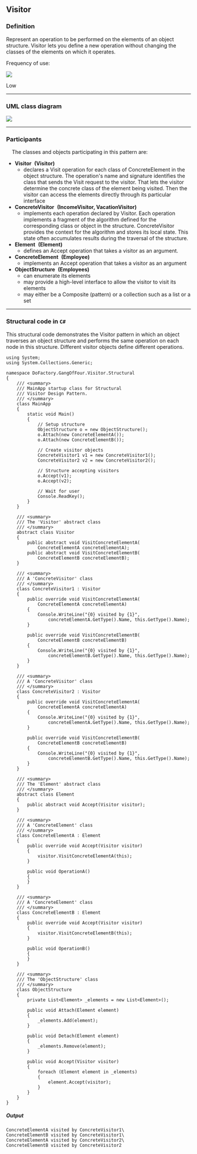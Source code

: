 Visitor
------

### Definition

Represent an operation to be performed on the elements of an object structure. Visitor lets you define a new operation without changing the classes of the elements on which it operates.

Frequency of use:

![](https://www.dofactory.com/images/patterns/use_low.jpg)

Low

* * * * *

### UML class diagram

![](https://www.dofactory.com/images/diagrams/net/visitor.gif)

* * * * *

### Participants

    The classes and objects participating in this pattern are:

-   **Visitor**  **(Visitor)**
    -   declares a Visit operation for each class of ConcreteElement in the object structure. The operation's name and signature identifies the class that sends the Visit request to the visitor. That lets the visitor determine the concrete class of the element being visited. Then the visitor can access the elements directly through its particular interface
-   **ConcreteVisitor**  **(IncomeVisitor, VacationVisitor)**
    -   implements each operation declared by Visitor. Each operation implements a fragment of the algorithm defined for the corresponding class or object in the structure. ConcreteVisitor provides the context for the algorithm and stores its local state. This state often accumulates results during the traversal of the structure.
-   **Element**  **(Element)**
    -   defines an Accept operation that takes a visitor as an argument.
-   **ConcreteElement**  **(Employee)**
    -   implements an Accept operation that takes a visitor as an argument
-   **ObjectStructure**  **(Employees)**
    -   can enumerate its elements
    -   may provide a high-level interface to allow the visitor to visit its elements
    -   may either be a Composite (pattern) or a collection such as a list or a set

* * * * *

### Structural code in `C#`

This structural code demonstrates the Visitor pattern in which an object traverses an object structure and performs the same operation on each node in this structure. Different visitor objects define different operations.

    using System;
    using System.Collections.Generic;
    
    namespace DoFactory.GangOfFour.Visitor.Structural
    {
        /// <summary>
        /// MainApp startup class for Structural 
        /// Visitor Design Pattern.
        /// </summary>
        class MainApp
        {
            static void Main()
            {
                // Setup structure
                ObjectStructure o = new ObjectStructure();
                o.Attach(new ConcreteElementA());
                o.Attach(new ConcreteElementB());
    
                // Create visitor objects
                ConcreteVisitor1 v1 = new ConcreteVisitor1();
                ConcreteVisitor2 v2 = new ConcreteVisitor2();
    
                // Structure accepting visitors
                o.Accept(v1);
                o.Accept(v2);
    
                // Wait for user
                Console.ReadKey();
            }
        }
    
        /// <summary>
        /// The 'Visitor' abstract class
        /// </summary>
        abstract class Visitor
        {
            public abstract void VisitConcreteElementA(
                ConcreteElementA concreteElementA);
            public abstract void VisitConcreteElementB(
                ConcreteElementB concreteElementB);
        }
    
        /// <summary>
        /// A 'ConcreteVisitor' class
        /// </summary>
        class ConcreteVisitor1 : Visitor
        {
            public override void VisitConcreteElementA(
                ConcreteElementA concreteElementA)
            {
                Console.WriteLine("{0} visited by {1}",
                    concreteElementA.GetType().Name, this.GetType().Name);
            }
    
            public override void VisitConcreteElementB(
                ConcreteElementB concreteElementB)
            {
                Console.WriteLine("{0} visited by {1}",
                    concreteElementB.GetType().Name, this.GetType().Name);
            }
        }
    
        /// <summary>
        /// A 'ConcreteVisitor' class
        /// </summary>
        class ConcreteVisitor2 : Visitor
        {
            public override void VisitConcreteElementA(
                ConcreteElementA concreteElementA)
            {
                Console.WriteLine("{0} visited by {1}",
                    concreteElementA.GetType().Name, this.GetType().Name);
            }
    
            public override void VisitConcreteElementB(
                ConcreteElementB concreteElementB)
            {
                Console.WriteLine("{0} visited by {1}",
                    concreteElementB.GetType().Name, this.GetType().Name);
            }
        }
    
        /// <summary>
        /// The 'Element' abstract class
        /// </summary>
        abstract class Element
        {
            public abstract void Accept(Visitor visitor);
        }
    
        /// <summary>
        /// A 'ConcreteElement' class
        /// </summary>
        class ConcreteElementA : Element
        {
            public override void Accept(Visitor visitor)
            {
                visitor.VisitConcreteElementA(this);
            }
    
            public void OperationA()
            {
            }
        }
    
        /// <summary>
        /// A 'ConcreteElement' class
        /// </summary>
        class ConcreteElementB : Element
        {
            public override void Accept(Visitor visitor)
            {
                visitor.VisitConcreteElementB(this);
            }
    
            public void OperationB()
            {
            }
        }
    
        /// <summary>
        /// The 'ObjectStructure' class
        /// </summary>
        class ObjectStructure
        {
            private List<Element> _elements = new List<Element>();
    
            public void Attach(Element element)
            {
                _elements.Add(element);
            }
    
            public void Detach(Element element)
            {
                _elements.Remove(element);
            }
    
            public void Accept(Visitor visitor)
            {
                foreach (Element element in _elements)
                {
                    element.Accept(visitor);
                }
            }
        }
    }

##### Output

    ConcreteElementA visited by ConcreteVisitor1\
    ConcreteElementB visited by ConcreteVisitor1\
    ConcreteElementA visited by ConcreteVisitor2\
    ConcreteElementB visited by ConcreteVisitor2